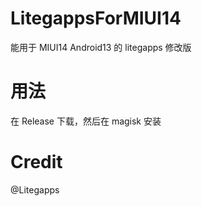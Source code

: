 # LitegappsForMIUI14
能用于 MIUI14 Android13 的 litegapps 修改版

# 用法
在 Release 下载，然后在 magisk 安装

# Credit
@Litegapps
